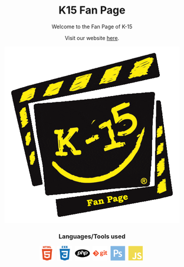 <div id="header" align="center">
  <h1>K15 Fan Page</h1>
  <p>Welcome to the Fan Page of K-15</p>
  <p>
    Visit our website 
    <a href="https://k15fanpage.github.io">here</a>.
  </p>
  <img src="img/logo/k15logo-original.png" id="logo">
  <div id="languages">
    <h3>Languages/Tools used</h3>
    <img src="https://github.com/devicons/devicon/blob/master/icons/html5/html5-plain-wordmark.svg"  title="HTML" alt="HTML" width="40" height="40"/>&nbsp;
    <img src="https://github.com/devicons/devicon/blob/master/icons/css3/css3-plain-wordmark.svg"  title="CSS3" alt="CSS" width="40" height="40"/>&nbsp;
    <img src="https://github.com/devicons/devicon/blob/master/icons/php/php-plain.svg"  title="PHP" alt="PHP" width="40" height="40"/>&nbsp;
    <img src="https://github.com/devicons/devicon/blob/master/icons/git/git-plain-wordmark.svg"  title="git" alt="git" width="40" height="40"/>&nbsp;
    <img src="https://github.com/devicons/devicon/blob/master/icons/photoshop/photoshop-plain.svg"  title="Photoshop" alt="Photoshop" width="40" height="40"/>&nbsp;
    <img src="https://github.com/devicons/devicon/blob/master/icons/javascript/javascript-plain.svg"  title="JS" alt="JS" width="40" height="40"/>&nbsp;
  </div>
</div>
